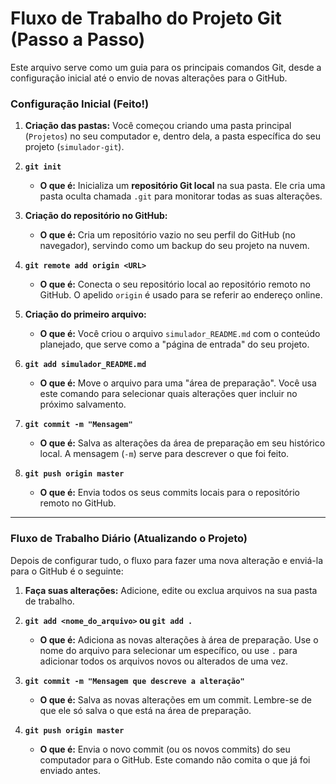 # Fluxo de Trabalho do Projeto Git (Passo a Passo)

Este arquivo serve como um guia para os principais comandos Git, desde a configuração inicial até o envio de novas alterações para o GitHub.

### Configuração Inicial (Feito!)

1.  **Criação das pastas:** Você começou criando uma pasta principal (`Projetos`) no seu computador e, dentro dela, a pasta específica do seu projeto (`simulador-git`).

2.  **`git init`**
    * **O que é:** Inicializa um **repositório Git local** na sua pasta. Ele cria uma pasta oculta chamada `.git` para monitorar todas as suas alterações.

3.  **Criação do repositório no GitHub:**
    * **O que é:** Cria um repositório vazio no seu perfil do GitHub (no navegador), servindo como um backup do seu projeto na nuvem.

4.  **`git remote add origin <URL>`**
    * **O que é:** Conecta o seu repositório local ao repositório remoto no GitHub. O apelido `origin` é usado para se referir ao endereço online.

5.  **Criação do primeiro arquivo:**
    * **O que é:** Você criou o arquivo `simulador_README.md` com o conteúdo planejado, que serve como a "página de entrada" do seu projeto.

6.  **`git add simulador_README.md`**
    * **O que é:** Move o arquivo para uma "área de preparação". Você usa este comando para selecionar quais alterações quer incluir no próximo salvamento.

7.  **`git commit -m "Mensagem"`**
    * **O que é:** Salva as alterações da área de preparação em seu histórico local. A mensagem (`-m`) serve para descrever o que foi feito.

8.  **`git push origin master`**
    * **O que é:** Envia todos os seus commits locais para o repositório remoto no GitHub.

---

### Fluxo de Trabalho Diário (Atualizando o Projeto)

Depois de configurar tudo, o fluxo para fazer uma nova alteração e enviá-la para o GitHub é o seguinte:

1.  **Faça suas alterações:** Adicione, edite ou exclua arquivos na sua pasta de trabalho.

2.  **`git add <nome_do_arquivo>` ou `git add .`**
    * **O que é:** Adiciona as novas alterações à área de preparação. Use o nome do arquivo para selecionar um específico, ou use `.` para adicionar todos os arquivos novos ou alterados de uma vez.

3.  **`git commit -m "Mensagem que descreve a alteração"`**
    * **O que é:** Salva as novas alterações em um commit. Lembre-se de que ele só salva o que está na área de preparação.

4.  **`git push origin master`**
    * **O que é:** Envia o novo commit (ou os novos commits) do seu computador para o GitHub. Este comando não comita o que já foi enviado antes.
